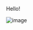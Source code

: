 Hello! 



![image](https://user-images.githubusercontent.com/106136532/197801529-9bbf2cff-21a6-45ff-b6d8-b3108f371277.png)
